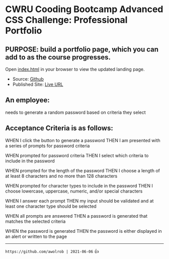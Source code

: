 # CWRU Cooding Bootcamp Advanced CSS Challenge: Professional Portfolio
## PURPOSE:  build a portfolio page, which you can add to as the course progresses.

Open [index.html](./index.html) in your browser to view the updated landing page.
   - Source: [Github](https://github.com/awolrob/Rob-Ellingson-Portfolio)
   - Published Site: [Live URL](https://awolrob.github.io/Rob-Ellingson-Portfolio/)

## An employee:
needs to generate a random password based on criteria they select

## Acceptance Criteria is as follows:

WHEN I click the button to generate a password
THEN I am presented with a series of prompts for password criteria

WHEN prompted for password criteria
THEN I select which criteria to include in the password

WHEN prompted for the length of the password
THEN I choose a length of at least 8 characters and no more than 128 characters

WHEN prompted for character types to include in the password
THEN I choose lowercase, uppercase, numeric, and/or special characters

WHEN I answer each prompt
THEN my input should be validated and at least one character type should be selected

WHEN all prompts are answered
THEN a password is generated that matches the selected criteria

WHEN the password is generated
THEN the password is either displayed in an alert or written to the page


- - -
` https://github.com/awolrob | 2021-06-06 `  :+1: